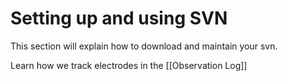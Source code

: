# Setting up and using SVN
This section will explain how to download and maintain your svn.

Learn how we track electrodes in the [[Observation Log]]